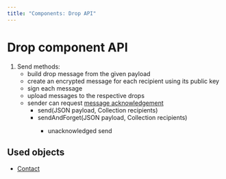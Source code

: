 ```yaml
---
title: "Components: Drop API"
---
```

# Drop component API


1. Send methods:
    * build drop message from the given payload
    * create an encrypted message for each recipient using its public key
    * sign each message
    * upload messages to the respective drops
    * sender can request [message acknowledgement](../Qabel-Client-Drop/#acknowledging)
      * send(JSON payload, Collection<Contact> recipients)
      * sendAndForget(JSON payload, Collection<Contact> recipients)
          * unacknowledged send

## Used objects
* [Contact](../Qabel-Client-Contact-Drop-Messages/)
